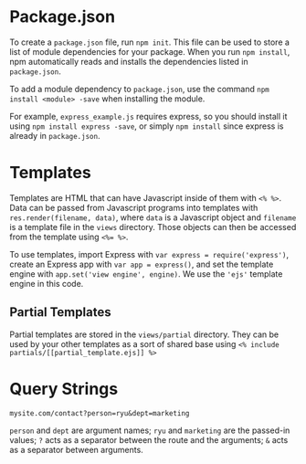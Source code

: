 # Package.json

To create a `package.json` file, run `npm init`. This file can be used to store a list of module dependencies for your package. When you run `npm install`, npm automatically reads and installs the dependencies listed in `package.json`.

To add a module dependency to `package.json`, use the command `npm install <module> -save` when installing the module.

For example, `express_example.js` requires express, so you should install it using `npm install express -save`, or simply `npm install` since express is already in `package.json`.

# Templates

Templates are HTML that can have Javascript inside of them with `<% %>`. Data can be passed from Javascript programs into templates with `res.render(filename, data)`, where `data` is a Javascript object and `filename` is a template file in the `views` directory. Those objects can then be accessed from the template using `<%= %>`.

To use templates, import Express with `var express = require('express')`, create an Express app with `var app = express()`, and set the template engine with `app.set('view engine', engine)`. We use the `'ejs'` template engine in this code.

## Partial Templates

Partial templates are stored in the `views/partial` directory. They can be used by your other templates as a sort of shared base using `<% include partials/[[partial_template.ejs]] %>`

# Query Strings

    mysite.com/contact?person=ryu&dept=marketing

`person` and `dept` are argument names; `ryu` and `marketing` are the passed-in values; `?` acts as a separator between the route and the arguments; `&` acts as a separator between arguments.